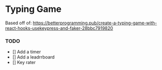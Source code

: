 # Typing Game

Based off of: https://betterprogramming.pub/create-a-typing-game-with-react-hooks-usekeypress-and-faker-28bbc7919820

### TODO

- [] Add a timer
- [] Add a leadrrboard
- [] Key rater